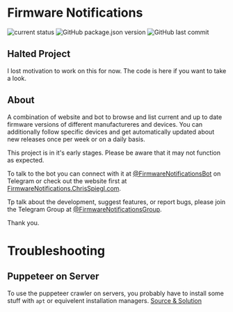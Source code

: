 # Firmware Notifications

![current status](https://img.shields.io/badge/current%20status-halted-red?style=flat-square) ![GitHub package.json version](https://img.shields.io/github/package-json/v/chrisspiegl/FirmwareNotifications?style=flat-square&label=current%20version) ![GitHub last commit](https://img.shields.io/github/last-commit/chrisspiegl/FirmwareNotifications?style=flat-square) 

<!--![GitHub Release Date](https://img.shields.io/github/release-date/chrisspiegl/FirmwareNotifications?style=flat-square)-->

## Halted Project

I lost motivation to work on this for now. The code is here if you want to take a look.

## About

A combination of website and bot to browse and list current and up to date firmware versions of different manufactureres and devices. You can additionally follow specific devices and get automatically updated about new releases once per week or on a daily basis.

This project is in it's early stages. Please be aware that it may not function as expected.

To talk to the bot you can connect with it at [@FirmwareNotificationsBot](https://t.me/FirmwareNotificatiosnBot) on Telegram or check out the website first at [FirmwareNotifications.ChrisSpiegl.com](https://FirmwareNotifications.ChrisSpiegl.com).

Tp talk about the development, suggest features, or report bugs, please join the Telegram Group at [@FirmwareNotificationsGroup](https://t.me/FirmwareNotificationsGroup).

Thank you.


# Troubleshooting

## Puppeteer on Server

To use the puppeteer crawler on servers, you probably have to install some stuff with `apt` or equivelent installation managers. [Source & Solution](https://github.com/puppeteer/puppeteer/issues/3443#issuecomment-433096772)
